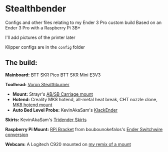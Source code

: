 # Stealthbender
 Configs and other files relating to my Ender 3 Pro custom build
Based on an Ender 3 Pro with a Raspberry Pi 3B+

I'll add pictures of the printer later

Klipper configs are in the `config` folder
 
## The build:

**Mainboard:**
BTT SKR Pico
BTT SKR Mini E3V3

**Toolhead:** [Voron Stealthburner](https://vorondesign.com/voron_stealthburner)

 - **Mount:** Strayr's [AB/SB Carriage mount](https://github.com/strayr/voron-afterburner-ender3)
 - **Hotend:** Creality MK8 hotend, all-metal heat break, CHT nozzle clone, [MK8 hotend mount](https://www.printables.com/model/465374-stealthburner-creality-mk8-toolhead)
 - **Auto Bed Level Probe:** KevinAkaSam's [KlackEnder](https://github.com/kevinakasam/KlackEnder-Probe)

**Skirts:** KevinAkaSam's [Tridender Skirts](https://github.com/kevinakasam/Tridender-Skirts)

**Raspberry Pi Mount:** [RPi Bracket](https://github.com/boubounokefalos/Ender_SW/blob/main/STLS/Electronics/RPi_bracket.stl) from boubounokefalos's [Ender Switchwire conversion](https://github.com/boubounokefalos/Ender_SW/)

**Webcam:** A Logitech C920 mounted on [my remix of a mount](https://www.printables.com/model/409369-mirrored-ender-3-prov2-rail-mounted-webcam-stand)